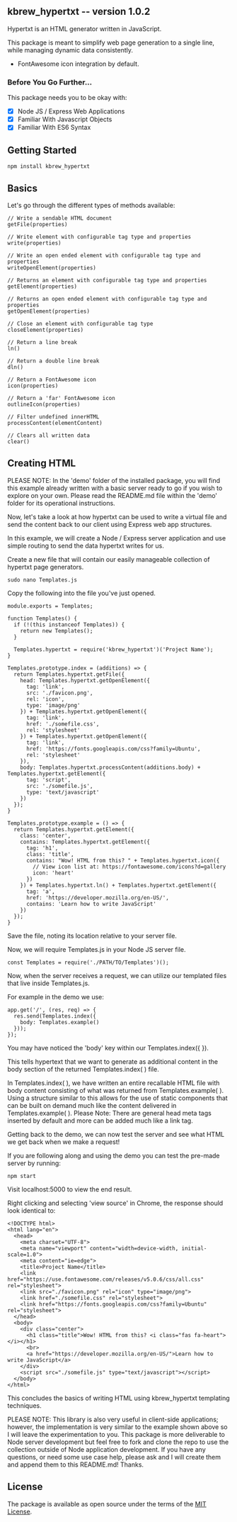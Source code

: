 ## kbrew_hypertxt -- version 1.0.2

Hypertxt is an HTML generator written in JavaScript.

This package is meant to simplify web page generation to a single line, while managing dynamic data consistently.
* FontAwesome icon integration by default.

### Before You Go Further...

This package needs you to be okay with:
* [x] Node JS / Express Web Applications
* [x] Familiar With Javascript Objects
* [x] Familiar With ES6 Syntax

## Getting Started

```
npm install kbrew_hypertxt
```

## Basics

Let's go through the different types of methods available:

```
// Write a sendable HTML document
getFile(properties)

// Write element with configurable tag type and properties
write(properties)

// Write an open ended element with configurable tag type and properties
writeOpenElement(properties)

// Returns an element with configurable tag type and properties
getElement(properties)

// Returns an open ended element with configurable tag type and properties
getOpenElement(properties)

// Close an element with configurable tag type
closeElement(properties)

// Return a line break
ln()

// Return a double line break
dln()

// Return a FontAwesome icon
icon(properties)

// Return a 'far' FontAwesome icon
outlineIcon(properties)

// Filter undefined innerHTML
processContent(elementContent)

// Clears all written data
clear()
```

## Creating HTML

PLEASE NOTE:
In the 'demo' folder of the installed package, you will find this example already written with a basic server ready to go if you wish to explore on your own. Please read the README.md file within the 'demo' folder for its operational instructions.

Now, let's take a look at how hypertxt can be used to write a virtual file and send the content back to our client using Express web app structures.

In this example, we will create a Node / Express server application and use simple routing to send the data hypertxt writes for us.

Create a new file that will contain our easily manageable collection of hypertxt page generators.

```
sudo nano Templates.js
```

Copy the following into the file you've just opened.

```
module.exports = Templates;

function Templates() {
  if (!(this instanceof Templates)) {
    return new Templates();
  }

  Templates.hypertxt = require('kbrew_hypertxt')('Project Name');
}

Templates.prototype.index = (additions) => {
  return Templates.hypertxt.getFile({
    head: Templates.hypertxt.getOpenElement({
      tag: 'link',
      src: './favicon.png',
      rel: 'icon',
      type: 'image/png'
    }) + Templates.hypertxt.getOpenElement({
      tag: 'link',
      href: './somefile.css',
      rel: 'stylesheet'
    }) + Templates.hypertxt.getOpenElement({
      tag: 'link',
      href: 'https://fonts.googleapis.com/css?family=Ubuntu',
      rel: 'stylesheet'
    }),
    body: Templates.hypertxt.processContent(additions.body) + Templates.hypertxt.getElement({
      tag: 'script',
      src: './somefile.js',
      type: 'text/javascript'
    })
  });
}

Templates.prototype.example = () => {
  return Templates.hypertxt.getElement({
    class: 'center',
    contains: Templates.hypertxt.getElement({
      tag: 'h1',
      class: 'title',
      contains: "Wow! HTML from this? " + Templates.hypertxt.icon({
        // View icon list at: https://fontawesome.com/icons?d=gallery
        icon: 'heart'
      })
    }) + Templates.hypertxt.ln() + Templates.hypertxt.getElement({
      tag: 'a',
      href: 'https://developer.mozilla.org/en-US/',
      contains: 'Learn how to write JavaScript'
    })
  });
}
```

Save the file, noting its location relative to your server file.

Now, we will require Templates.js in your Node JS server file.

```
const Templates = require('./PATH/TO/Templates')();
```

Now, when the server receives a request, we can utilize our templated files that live inside Templates.js.

For example in the demo we use:

```
app.get('/', (res, req) => {
  res.send(Templates.index({
    body: Templates.example()
  }));
});
```

You may have noticed the 'body' key within our Templates.index({ }).

This tells hypertext that we want to generate as additional content in the body section of the returned Templates.index( ) file.

In Templates.index( ), we have written an entire recallable HTML file with body content consisting of what was returned from Templates.example( ). Using a structure similar to this allows for the use of static components that can be built on demand much like the content delivered in Templates.example( ). Please Note: There are general head meta tags inserted by default and more can be added much like a link tag.

Getting back to the demo, we can now test the server and see what HTML we get back when we make a request!

If you are following along and using the demo you can test the pre-made server by running:

```
npm start
```

Visit localhost:5000 to view the end result.

Right clicking and selecting 'view source' in Chrome, the response should look identical to:

```
<!DOCTYPE html>
<html lang="en">
  <head>
    <meta charset="UTF-8">
    <meta name="viewport" content="width=device-width, initial-scale=1.0">
    <meta content="ie=edge">
    <title>Project Name</title>
    <link href="https://use.fontawesome.com/releases/v5.0.6/css/all.css" rel="stylesheet">
    <link src="./favicon.png" rel="icon" type="image/png">
    <link href="./somefile.css" rel="stylesheet">
    <link href="https://fonts.googleapis.com/css?family=Ubuntu" rel="stylesheet">
  </head>
  <body>
    <div class="center">
      <h1 class="title">Wow! HTML from this? <i class="fas fa-heart"></i></h1>
      <br>
      <a href="https://developer.mozilla.org/en-US/">Learn how to write JavaScript</a>
    </div>
    <script src="./somefile.js" type="text/javascript"></script>
  </body>
</html>
```

This concludes the basics of writing HTML using kbrew_hypertxt templating techniques.

PLEASE NOTE:
This library is also very useful in client-side applications; however, the implementation is very similar to the example shown above so I will leave the experimentation to you. This package is more deliverable to Node server development but feel free to fork and clone the repo to use the collection outside of Node application development. If you have any questions, or need some use case help, please ask and I will create them and append them to this README.md! Thanks.

## License

The package is available as open source under the terms of the [MIT License](https://opensource.org/licenses/MIT).

